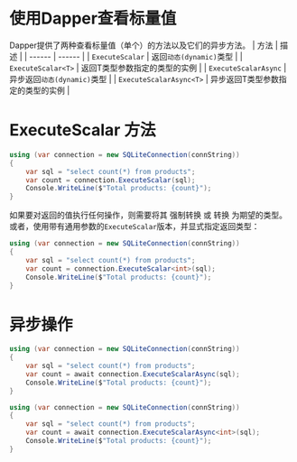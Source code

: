 # 使用Dapper查看标量值
Dapper提供了两种查看标量值（单个）的方法以及它们的异步方法。
| 方法 | 描述 |
| ------ | ------ |
| `ExecuteScalar` | 返回`动态(dynamic)`类型 | 
| `ExecuteScalar<T>` | 返回T类型参数指定的类型的实例 |
| `ExecuteScalarAsync` | 异步返回`动态(dynamic)`类型 |
| `ExecuteScalarAsync<T>` | 异步返回T类型参数指定的类型的实例 | 
# ExecuteScalar 方法
```C#
using (var connection = new SQLiteConnection(connString))
{
    var sql = "select count(*) from products";
    var count = connection.ExecuteScalar(sql);
    Console.WriteLine($"Total products: {count}");
}
```
如果要对返回的值执行任何操作，则需要将其 强制转换 或 转换 为期望的类型。 或者，使用带有通用参数的`ExecuteScalar`版本，并显式指定返回类型：
```c#
using (var connection = new SQLiteConnection(connString))
{
    var sql = "select count(*) from products";
    var count = connection.ExecuteScalar<int>(sql);
    Console.WriteLine($"Total products: {count}");
}
```
# 异步操作
```C#
using (var connection = new SQLiteConnection(connString))
{
    var sql = "select count(*) from products";
    var count = await connection.ExecuteScalarAsync(sql);
    Console.WriteLine($"Total products: {count}");
}
```
```C#
using (var connection = new SQLiteConnection(connString))
{
    var sql = "select count(*) from products";
    var count = await connection.ExecuteScalarAsync<int>(sql);
    Console.WriteLine($"Total products: {count}");
}
```
